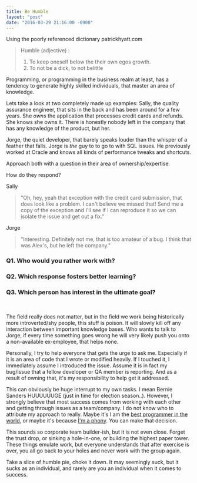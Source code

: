 ```yaml
---
title: Be Humble
layout: "post"
date: "2016-03-29 21:16:00 -0900"
---
```



Using the poorly referenced dictionary patrickhyatt.com

> Humble (adjective) :  
>    1. To keep oneself below the their own egos growth.  
>    2. To not be a dick, to not belittle  

Programming, or programming in the business realm at least, has a tendency to generate highly skilled individuals, that master an area of knowledge.

Lets take a look at two completely made up examples:
Sally, the quality assurance engineer, that sits in the back and has been around for a few years. She *owns* the application that processes credit cards and refunds. She knows she owns it. There is honestly nobody left in the company that has any knowledge of the product, but her.  

Jorge, the quiet developer, that barely speaks louder than the whisper of a feather that falls. Jorge is *the* guy to to go to with SQL issues. He previously worked at Oracle and knows all kinds of performance tweaks and shortcuts.  

Approach both with a question in their area of ownership/expertise.  

<!--excerpt-->

How do they respond?  

Sally

> "Oh, hey, yeah that exception with the credit card submission, that does look like a problem. I can't believe we missed that!
> Send me a copy of the exception and I'll see if I can reproduce it so we can isolate the issue and get out a fix."

Jorge

> "Interesting. Definitely not me, that is too amateur of a bug. I think that was Alex's, but he left the company."  

### Q1. Who would you rather work with?  

### Q2. Which response fosters better learning?  

### Q3. Which person has interest in the ultimate goal?  
<br />

The field really does not matter, but in the field we work being historically more introverted/shy people, this stuff is poison. It will slowly kill off any interaction between important knowledge bases. Who wants to talk to Jorge, if every time something goes wrong he will very likely push you onto a non-available ex-employee, that helps none.

Personally, I try to help everyone that gets the urge to ask me. Especially if it is an area of code that I wrote or modified heavily. If I touched it, I immediately assume I introduced the issue. Assume it is in fact my bug/issue that a fellow developer or QA member is reporting. And as a result of owning that, it's my responsibility to help get it addressed.

This can obviously be huge interrupt to my own tasks. I mean Bernie Sanders HUUUUUUGE (just in time for election season..). However, I strongly believe that most success comes from working with each other and getting through issues as a team/company.
I do not know who to attribute my approach to really. Maybe it's I am the <a href="http://blog.codinghorror.com/why-im-the-best-programmer-in-the-world/" target="_blank">best programmer in the world</a>, or maybe it's because <a href="http://www.hanselman.com/blog/ImAPhonyAreYou.aspx" target="_blank">I'm a phony</a>. You can make that decision.

This sounds so corporate team builder-ish, but it is not even close. Forget the trust drop, or sinking a hole-in-one, or building the highest paper tower. These things emulate work, but everyone understands that after exercise is over, you all go back to your holes and never work with the group again.

Take a slice of humble pie, choke it down. It may seemingly suck, but it sucks as an individual, and rarely are you an individual when it comes to success.
